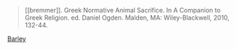 > [[bremmer]]. Greek Normative Animal Sacrifice. In A Companion to Greek Religion. ed. Daniel Ogden. Malden, MA: Wiley-Blackwell, 2010, 132-44.

[Barley](barley.md)